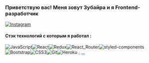 ### Приветствую вас! Меня зовут Зубайра и я Frontend-разработчик
[![Instagram](https://img.shields.io/badge/Instagram-red?style=social&logo=instagram)](https://instagram.com/zubayra_khalimov?)

#### Стэк технологий c которым я работал :
<img align="left" alt="JavaScript" src="https://img.shields.io/badge/JavaScript-323330?style=for-the-badge&logo=javascript&logoColor=F7DF1E"/>
<img align="left" alt="React" src="https://img.shields.io/badge/React-20232A?style=for-the-badge&logo=react&logoColor=61DAFB"/>
<img align="left" alt="Redux" src="https://img.shields.io/badge/Redux-593D88?style=for-the-badge&logo=redux&logoColor=white"/>
<img align="left" alt="React_Router" src="https://img.shields.io/badge/React_Router-CA4245?style=for-the-badge&logo=react-router&logoColor=white"/>
<img align="left" alt="styled-components" src="https://img.shields.io/badge/styled--components-DB7093?style=for-the-badge&logo=styled-components&logoColor=white"/>
<img align="left" alt="Bootstrap" src="https://img.shields.io/badge/Bootstrap-563D7C?style=for-the-badge&logo=bootstrap&logoColor=white"/>
<img align="left" alt="CSS3" src="https://img.shields.io/badge/CSS3-1572B6?style=for-the-badge&logo=css3&logoColor=white"/>
<img align="left" alt="Git" src="https://img.shields.io/badge/Git-F05032?style=for-the-badge&logo=git&logoColor=white"/>
<img align="left" alt="Heroku" src="https://img.shields.io/badge/Heroku-430098?style=for-the-badge&logo=heroku&logoColor=white"/>
<img align="left" alt="Java" width="30px" src="https://raw.githubusercontent.com/github/explore/80688e429a7d4ef2fca1e82350fe8e3517d3494d/topics/java/java.png" />

<!-- ### Мои проекты :
 - Online-чат  [Код](https://github.com/Khalimov-Z/react-chat) / [Demo](https://intense-island-55096.herokuapp.com/)
 - Сайт рецептов  [Код](https://github.com/Khalimov-Z/project-recipes) / [Demo](https://blooming-castle-56069.herokuapp.com/)

 -->
